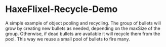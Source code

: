 # HaxeFlixel-Recycle-Demo

 A simple example of object pooling and recycling. The group of bullets will grow by creating new bullets as needed, 
 depending on the maxSize of the group. Otherwise, if dead bullets are available it will recycle them from the pool. 
 This way we reuse a small pool of bullets to fire many.
